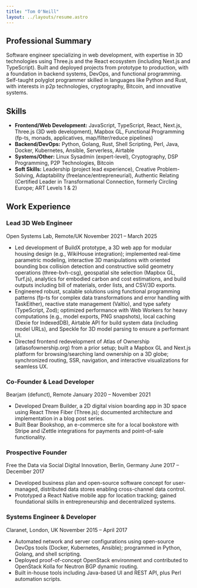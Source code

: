 ```yaml
---
title: "Tom O'Neill"
layout: ../layouts/resume.astro
---
```


<!-- **Software Engineer**
London, UK | tom@oneilltom.com
GitHub: github.com/pipefold | Website: oneilltom.com -->

## Professional Summary

Software engineer specializing in web development, with expertise in 3D technologies using Three.js and the React ecosystem (including Next.js and TypeScript). Built and deployed projects from prototype to production, with a foundation in backend systems, DevOps, and functional programming. Self-taught polyglot programmer skilled in languages like Python and Rust, with interests in p2p technologies, cryptography, Bitcoin, and innovative systems.

## Skills

- **Frontend/Web Development:** JavaScript, TypeScript, React, Next.js, Three.js (3D web development), Mapbox GL, Functional Programming (fp-ts, monads, applicatives, map/filter/reduce pipelines)
- **Backend/DevOps:** Python, Golang, Rust, Shell Scripting, Perl, Java, Docker, Kubernetes, Ansible, Serverless, Airtable
- **Systems/Other:** Linux Sysadmin (expert-level), Cryptography, DSP Programming, P2P Technologies, Bitcoin
- **Soft Skills:** Leadership (project lead experience), Creative Problem-Solving, Adaptability (freelance/entrepreneurial), Authentic Relating (Certified Leader in Transformational Connection, formerly Circling Europe; ART Levels 1 & 2)

## Work Experience

### Lead 3D Web Engineer

Open Systems Lab, Remote/UK
November 2021 – March 2025

- Led development of BuildX prototype, a 3D web app for modular housing design (e.g., WikiHouse integration); implemented real-time parametric modeling, interactive 3D manipulations with oriented bounding box collision detection and constructive solid geometry operations (three-bvh-csg), geospatial site selection (Mapbox GL, Turf.js), analytics for embodied carbon and cost estimations, and build outputs including bill of materials, order lists, and CSV/3D exports.
- Engineered robust, scalable solutions using functional programming patterns (fp-ts for complex data transformations and error handling with TaskEither), reactive state management (Valtio), and type safety (TypeScript, Zod); optimized performance with Web Workers for heavy computations (e.g., model exports, PNG snapshots), local caching (Dexie for IndexedDB), Airtable API for build system data (including model URLs), and Speckle for 3D model parsing to ensure a performant UI.
- Directed frontend redevelopment of Atlas of Ownership (atlasofownership.org) from a prior setup; built a Mapbox GL and Next.js platform for browsing/searching land ownership on a 3D globe; synchronized routing, SSR, navigation, and interactive visualizations for seamless UX.

### Co-Founder & Lead Developer

Bearjam (defunct), Remote
January 2020 – November 2021

- Developed Dream Builder, a 2D digital vision boarding app in 3D space using React Three Fiber (Three.js); documented architecture and implementation in a blog post series.
- Built Bear Bookshop, an e-commerce site for a local bookstore with Stripe and iZettle integrations for payments and point-of-sale functionality.

### Prospective Founder

Free the Data via Social Digital Innovation, Berlin, Germany
June 2017 – December 2017

- Developed business plan and open-source software concept for user-managed, distributed data stores enabling cross-channel data control.
- Prototyped a React Native mobile app for location tracking; gained foundational skills in entrepreneurship and decentralized systems.

### Systems Engineer & Developer

Claranet, London, UK
November 2015 – April 2017

- Automated network and server configurations using open-source DevOps tools (Docker, Kubernetes, Ansible); programmed in Python, Golang, and shell scripting.
- Deployed proof-of-concept OpenStack environment and contributed to OpenStack Kolla for Neutron BGP dynamic routing.
- Built in-house tools including Java-based UI and REST API, plus Perl automation scripts.

<!-- ## Certifications & Professional Development

- Certified Leader, Transformational Connection (formerly Circling Europe), 2025
- Authentic Relating Training (ART) Levels 1 & 2, Recent
- CCNA Routing & Switching, Independently Completed (2015; fundamentals in networking protocols remain relevant)
- Self-Taught Software Engineer: Extensive auto-didactic learning in web development, systems programming, and emerging tech (e.g., Bitcoin, p2p systems).

## Additional Information

- **Interests:** Bitcoin and cryptocurrency ecosystems, p2p technologies, creative coding (e.g., DSP), relational practices (Circling/Authentic Relating).
- **Languages:** English (Native).
- References available upon request. -->
